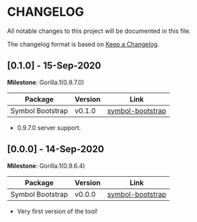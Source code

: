 # CHANGELOG

All notable changes to this project will be documented in this file.

The changelog format is based on [Keep a Changelog](https://keepachangelog.com/en/1.0.0/).

## [0.1.0] - 15-Sep-2020

**Milestone**: Gorilla.1(0.9.7.0)

 Package  | Version  | Link
---|---|---
Symbol Bootstrap | v0.1.0 | [symbol-bootstrap](https://www.npmjs.com/package/symbol-bootstrap)

- 0.9.7.0 server support.

## [0.0.0] - 14-Sep-2020

**Milestone**: Gorilla.1(0.9.6.4)

 Package  | Version  | Link
---|---|---
Symbol Bootstrap | v0.0.0 | [symbol-bootstrap](https://www.npmjs.com/package/symbol-bootstrap)

- Very first version of the tool!
